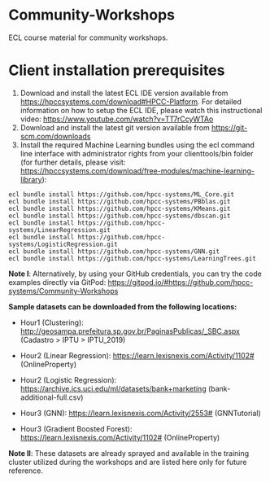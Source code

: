 # Community-Workshops
ECL course material for community workshops.

# Client installation prerequisites
1. Download and install the latest ECL IDE version available from https://hpccsystems.com/download#HPCC-Platform. For detailed information on how to setup the ECL IDE, please watch this instructional video: https://www.youtube.com/watch?v=TT7rCcyWTAo
2. Download and install the latest git version available from https://git-scm.com/downloads
3. Install the required Machine Learning bundles using the ecl command line interface with administrator rights from your clienttools/bin folder (for further details, please visit: https://hpccsystems.com/download/free-modules/machine-learning-library):

```
ecl bundle install https://github.com/hpcc-systems/ML_Core.git
ecl bundle install https://github.com/hpcc-systems/PBblas.git
ecl bundle install https://github.com/hpcc-systems/KMeans.git
ecl bundle install https://github.com/hpcc-systems/dbscan.git
ecl bundle install https://github.com/hpcc-systems/LinearRegression.git
ecl bundle install https://github.com/hpcc-systems/LogisticRegression.git
ecl bundle install https://github.com/hpcc-systems/GNN.git
ecl bundle install https://github.com/hpcc-systems/LearningTrees.git
```
**Note I**:  Alternatively, by using your GitHub credentials, you can try the code examples directly via GitPod: https://gitpod.io/#https://github.com/hpcc-systems/Community-Workshops

**Sample datasets can be downloaded from the following locations:**

- Hour1 (Clustering): http://geosampa.prefeitura.sp.gov.br/PaginasPublicas/_SBC.aspx (Cadastro > IPTU > IPTU_2019)

- Hour2 (Linear Regression): https://learn.lexisnexis.com/Activity/1102# (OnlineProperty) 

- Hour2 (Logistic Regression): https://archive.ics.uci.edu/ml/datasets/bank+marketing (bank-additional-full.csv) 

- Hour3 (GNN): https://learn.lexisnexis.com/Activity/2553# (GNNTutorial)

- Hour3 (Gradient Boosted Forest): https://learn.lexisnexis.com/Activity/1102# (OnlineProperty)  

**Note II**:  These datasets are already sprayed and available in the training cluster utilized during the workshops and are listed here only for future reference.
